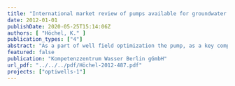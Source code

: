 ```yaml
---
title: "International market review of pumps available for groundwater abstraction"
date: 2012-01-01
publishDate: 2020-05-25T15:14:06Z
authors: [ "Höchel, K." ]
publication_types: ["4"]
abstract: "As a part of well field optimization the pump, as a key component in water extraction systems and its energy saving potentials have to be checked. In addition to the project deliverable D2.1 “Literature review on theoretical pump and motor efficiency of submersible pump systems” the availability of innovative and energy saving submersible pumps on the market has to be verified. Therefore, the market has been scanned and evaluated. The purpose of this document is to present the results of the market analysis for efficient pumps and to assess realistic energy saving potentials that are achievable with today’s technology. This achievement can be reached by either selecting more efficient centrifugal pumps or motors (evaluated in this study), or by considering some boundary conditions such as losses in power supply cables, operating mode or the use of variable speed drives. These accompanying conditions were also discussed at the workshop and are presented as a short summary in the last chapter of this paper."
featured: false
publication: "Kompetenzzentrum Wasser Berlin gGmbH"
url_pdf: "../../../pdf/Höchel-2012-487.pdf"
projects: ["optiwells-1"]
---
```



